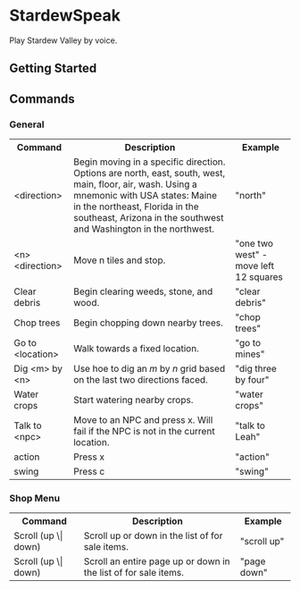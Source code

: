 # StardewSpeak

Play Stardew Valley by voice.

## Getting Started

## Commands
### General
<table>
    <tr>
        <th>Command</th>
        <th>Description</th>
        <th>Example</th>
    </tr>
    <tr>
        <td>&lt;direction&gt;</td>
        <td>Begin moving in a specific direction. Options are north, east, south, west, main, floor, air, wash. Using a mnemonic with USA states: Maine in the northeast, Florida in the southeast, Arizona in the southwest and Washington in the northwest.</td>
        <td>"north"</td>
    </tr>
    <tr>
        <td>&lt;n&gt; &lt;direction&gt;</td>
        <td>Move n tiles and stop.</td>
        <td>"one two west" - move left 12 squares</td>
    </tr>
    <tr>
        <td>Clear debris</td>
        <td>Begin clearing weeds, stone, and wood.</td>
        <td>"clear debris"</td>
    </tr>
    <tr>
        <td>Chop trees</td>
        <td>Begin chopping down nearby trees.</td>
        <td>"chop trees"</td>
    </tr>
    <tr>
        <td>Go to &lt;location&gt;</td>
        <td>Walk towards a fixed location.</td>
        <td>"go to mines"</td>
    </tr>
    <tr>
        <td>Dig &lt;m&gt; by &lt;n&gt;</td>
        <td>Use hoe to dig an <i>m</i> by <i>n</i> grid based on the last two directions faced.</td>
        <td>"dig three by four"</td>
    </tr>
    <tr>
        <td>Water crops</td>
        <td>Start watering nearby crops.</td>
        <td>"water crops"</td>
    </tr>
    <tr>
        <td>Talk to &lt;npc&gt;</td>
        <td>Move to an NPC and press x. Will fail if the NPC is not in the current location.</td>
        <td>"talk to Leah"</td>
    </tr>
    <tr>
        <td>action</td>
        <td>Press x</td>
        <td>"action"</td>
    </tr>
    <tr>
        <td>swing</td>
        <td>Press c</td>
        <td>"swing"</td>
    </tr>
</table>

### Shop Menu
<table>
    <tr>
        <th>Command</th>
        <th>Description</th>
        <th>Example</th>
    </tr>
    <tr>
        <td>Scroll (up \| down)</td>
        <td>Scroll up or down in the list of for sale items.</td>
        <td>"scroll up"</td>
    </tr>
    <tr>
        <td>Scroll (up \| down)</td>
        <td>Scroll an entire page up or down in the list of for sale items.</td>
        <td>"page down"</td>
    </tr>
</table>